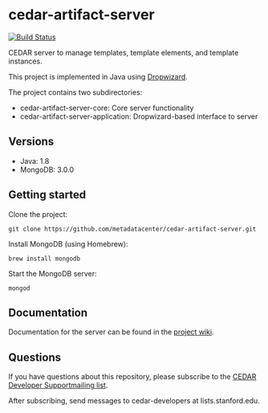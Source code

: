 # cedar-artifact-server

[![Build Status](https://travis-ci.com/metadatacenter/cedar-artifact-server.svg?branch=master)](https://travis-ci.com/metadatacenter/cedar-artifact-server)

CEDAR server to manage templates, template elements, and template instances.

This project is implemented in Java using [Dropwizard](http://www.dropwizard.io/).

The project contains two subdirectories:

- cedar-artifact-server-core: Core server functionality
- cedar-artifact-server-application: Dropwizard-based interface to server

## Versions

* Java: 1.8
* MongoDB: 3.0.0

## Getting started

Clone the project:

    git clone https://github.com/metadatacenter/cedar-artifact-server.git

Install MongoDB (using Homebrew):

    brew install mongodb

Start the MongoDB server:

    mongod

## Documentation

Documentation for the server can be found in the [project wiki](https://github.com/metadatacenter/cedar-docs/wiki).

## Questions

If you have questions about this repository, please subscribe to the
[CEDAR Developer Supportmailing list](https://mailman.stanford.edu/mailman/listinfo/cedar-developers).

After subscribing, send messages to cedar-developers at lists.stanford.edu.


